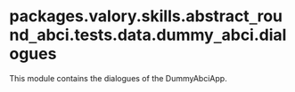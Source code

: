 <a name="packages.valory.skills.abstract_round_abci.tests.data.dummy_abci.dialogues"></a>
# packages.valory.skills.abstract`_`round`_`abci.tests.data.dummy`_`abci.dialogues

This module contains the dialogues of the DummyAbciApp.

